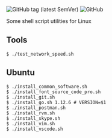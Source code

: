 ![GitHub tag (latest SemVer)](https://img.shields.io/github/tag/xuanquynh/shell-script-utilities.svg?label=version)
![GitHub](https://img.shields.io/github/license/xuanquynh/shell-script-utilities.svg)

Some shell script utilities for Linux

## Tools

    $ ./test_network_speed.sh

## Ubuntu

    $ ./install_common_software.sh
    $ ./install_font_source_code_pro.sh
    $ ./install_git.sh
    $ ./install_go.sh 1.12.6 # VERSION=$1
    $ ./install_postman.sh
    $ ./install_rvm.sh
    $ ./install_skype.sh
    $ ./install_vim.sh
    $ ./install_vscode.sh
